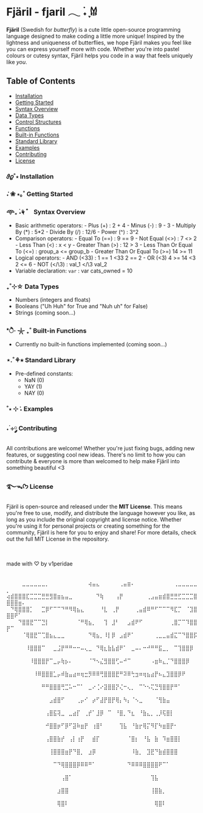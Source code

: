 # Fjäril - fjaril 𓂃 ࣪˖ ִֶָ𐀔

**Fjäril** (Swedish for _butterfly_) is a cute little open-source programming language designed to make coding a little more unique! Inspired by the lightness and uniqueness of butterflies, we hope Fjäril makes you feel like you can express yourself more with code. Whether you're into pastel colours or cutesy syntax, Fjäril helps you code in a way that feels uniquely like _you_.

## Table of Contents

- [Installation](#installation)
- [Getting Started](#getting-started)
- [Syntax Overview](#syntax-overview)
- [Data Types](#data-types)
- [Control Structures](#control-structures)
- [Functions](#functions)
- [Built-in Functions](#built-in-functions)
- [Standard Library](#standard-library)
- [Examples](#examples)
- [Contributing](#contributing)
- [License](#license)

### 𝜗𝜚˚⋆ Installation

### ݁˖ ❀ ⋆｡˚ Getting Started

### 𖥸₊ ࣪˖⚘ ゛ Syntax Overview

- Basic arithmetic operators: - Plus (+) : 2 + 4 - Minus (-) : 9 - 3 - Multiply By (\*) : 5\*2 - Divide By (/) : 12/6 - Power (^) : 3^2
  <br>
- Comparison operators: - Equal To (==) : 9 == 9 - Not Equal (<>) : 7 <> 2 - Less Than (<) : x < y - Greater Than (>) : 12 > 3 - Less Than Or Equal To (<=) : group_a <= group_b - Greater Than Or Equal To (>=) 14 >= 11
  <br>
- Logical operators: - AND (<33) : 1 == 1 <33 2 == 2 - OR (<3) 4 >= 14 <3 2 <= 6 - NOT (</\3) : val_1 </\3 val_2
  <br>
- Variable declaration:
  `var` : var cats_owned = 10
  <br>

### ₊˚⊹☆ Data Types

- Numbers (integers and floats)
- Booleans ("Uh Huh" for True and "Nuh uh" for False)
- Strings (coming soon...)
  <br>

### \*ੈ‧ 𓇼 ₊˚ Built-in Functions

- Currently no built-in functions implemented (coming soon...)
  <br>

### ⋆.˚⚘⭒ Standard Library

- Pre-defined constants:
  - NaN (0)
  - YAY (1)
  - NAY (0)

### ˚⋆ ⊹ ݁˖ Examples

### ˖ ࣪⊹༘ Contributing

All contributions are welcome! Whether you're just fixing bugs, adding new features, or suggesting cool new ideas. There's no limit to how you can contribute & everyone is more than welcomed to help make Fjäril into something beautiful <3

### ࿐ᯓᡣ𐭩 License

Fjäril is open-source and released under the **MIT License**. This means you're free to use, modify, and distribute the language however you like, as long as you include the original copyright and license notice. Whether you're using it for personal projects or creating something for the community, Fjäril is here for you to enjoy and share! For more details, check out the full MIT License in the repository.

<br><br>made with ♡ by v1peridae <br><br><br>
⠀⠀⠀⠀⣀⣀⣀⣀⣀⣀⡀⠀⠀⠀⠀⠀⠀⠀⠀⠀⠀⢴⣤⣄⠀⠀⠀⠀⠀⢀⣤⣶⠄⠀⠀⠀⠀⠀⠀⠀⠀⠀⠀⢀⣀⣀⣀⣀⣀⡀⠀⠀⠀⠀
⢴⣾⣿⣿⣿⣏⣉⣉⣉⣛⣛⣻⣿⣶⣦⣤⣀⠀⠀⠀⠀⠀⠀⠙⢷⠀⠀⠀⢠⡟⠀⠀⠀⠀⠀⠀⢀⣠⣤⣶⣾⣿⣛⣛⣋⣉⣉⣉⣿⣿⣿⣿⣶⠄
⠀⠙⢿⣿⣿⣿⡁⠀⠀⣉⡿⠋⠉⠉⠙⠛⠻⢿⣦⣄⠀⠀⠀⠀⠘⣇⠀⢀⡟⠀⠀⠀⠀⢀⣤⣾⠿⠛⠋⠉⠉⠉⠻⣏⡉⠀⠈⣹⣿⣿⣿⠟⠁⠀
⠀⠀⠀⠙⣿⣿⣟⠉⠉⣙⡇⠀⠀⠀⠀⠀⠀⠀⠈⠛⢿⣦⡀⠀⠀⢹⠀⣸⠃⠀⠀⣠⣾⠟⠋⠀⠀⠀⠀⠀⠀⠀⢀⣿⡉⠉⠹⣿⣿⡟⠉⠀⠀⠀
⠀⠀⠀⠀⠈⢿⣿⣟⠉⢉⣿⣦⣄⣀⣀⠀⠀⠀⠀⠀⠀⠙⢿⣦⡀⠸⡇⡿⠀⣠⣾⠟⠁⠀⠀⠀⠀⠀⢀⣀⣀⣤⣾⣍⠉⠙⣿⣿⡯⠀⠀⠀⠀⠀
⠀⠀⠀⠀⠀⠸⣿⣿⣿⠉⠀⠀⣀⣨⡟⠛⠛⠒⠒⠤⢄⣀⠀⠙⢿⣆⣷⣧⣾⠟⠁⠀⣀⠤⠄⠒⠚⠛⠛⣯⣀⡀⠀⠉⢹⣿⣿⡿⠀⠀⠀⠀⠀⠀
⠀⠀⠀⠀⠀⠀⠸⣿⣿⣿⡟⠉⣀⡤⢷⡦⠄⠀⠀⠀⠀⠈⠙⠢⣌⣻⣿⣿⢋⠤⠚⠉⠀⠀⠀⠀⠀⠠⣶⠷⣄⡈⠙⣿⣿⣿⡿⠀⠀⠀⠀⠀⠀⠀
⠀⠀⠀⠀⠀⠀⠀⠸⠿⣿⣿⣿⣁⡤⠾⣷⣤⣴⠶⢶⣒⡻⠿⠿⢛⣿⣿⣿⣟⠛⠽⠿⢓⣲⠶⢶⣦⣴⡟⠦⣄⣹⣿⣿⡿⠟⠀⠀⠀⠀⠀⠀⠀⠀
⠀⠀⠀⠀⠀⠀⠀⠀⠀⠛⠛⣿⣿⣿⢛⣉⠥⠒⠉⠁⠀⣀⠔⢈⠔⣽⣿⣿⡝⢌⠒⢄⡀⠀⠉⠑⠢⢍⣙⢻⣿⣿⡟⠛⠁⠀⠀⠀⠀⠀⠀⠀⠀⠀
⠀⠀⠀⠀⠀⠀⠀⠀⠀⠀⠀⣠⣾⣿⠋⠀⠀⠀⢀⡤⠊⠀⡴⠋⣼⡟⣿⡟⢿⡄⠳⡄⠈⠢⣀⠀⠀⠀⠈⢻⣷⣤⠀⠀⠀⠀⠀⠀⠀⠀⠀⠀⠀⠀
⠀⠀⠀⠀⠀⠀⠀⠀⠀⠀⢠⣿⣯⢽⣀⠀⣀⣴⡏⠀⢀⡞⠁⣸⡿⠀⠉⠀⠘⣿⡀⠙⣆⠀⠘⣷⣄⡀⢀⡸⢯⣿⡇⠀⠀⠀⠀⠀⠀⠀⠀⠀⠀⠀
⠀⠀⠀⠀⠀⠀⠀⠀⠀⠀⠚⣿⣿⡶⠋⡿⠋⣽⠷⣶⡟⠀⢰⣿⠃⠀⠀⠀⠀⢹⣧⠀⠘⣷⡖⢿⡍⠻⡏⠳⣶⣿⡟⠂⠀⠀⠀⠀⠀⠀⠀⠀⠀⠀
⠀⠀⠀⠀⠀⠀⠀⠀⠀⠀⢠⣿⣿⣷⡞⠀⢠⡇⢰⡟⠀⠀⣾⡏⠀⠀⠀⠀⠀⠀⠀⠈⣿⡆⠀⠘⣧⠀⣷⠀⠹⣶⣿⣿⡇⠀⠀⠀⠀⠀⠀⠀⠀⠀⠀⠀
⠀⠀⠀⠀⠀⠀⠀⠀⠀⠀⠀⢸⣿⣿⣿⣶⡟⠙⣿⡀⠀⣰⡿⠀⠀⠀⠀⠀⠀⠀⠀⠀⠸⣷⡀⠀⣹⣟⠙⣷⣾⣿⣿⣿⠀⠀⠀⠀⠀⠀⠀⠀⠀⠀⠀⠀
⠀⠀⠀⠀⠀⠀⠀⠀⠀⠀⠀⠀⠉⠙⢿⣿⣿⣿⡿⠿⠿⠛⠁⠀⠀⠀⠀⠀⠀⠀⠀⠙⠿⠿⠿⣿⣿⣿⣿⠟⠉⠁⠀⠀⠀⠀⠀⠀⠀⠀⠀⠀⠀⠀
⠀⠀⠀⠀⠀⠀⠀⠀⠀⠀⠀⠀⠀⠀⢠⣿⠁⠀⠀⠀⠀⠀⠀⠀⠀⠀⠀⠀⠀⠀⠀⠀⠀⠀⠀⠀⠀⢹⣧⠀⠀⠀⠀⠀⠀⠀⠀⠀⠀⠀⠀⠀⠀⠀
⠀⠀⠀⠀⠀⠀⠀⠀⠀⠀⠀⠀⠀⣰⣿⣿⠀⠀⠀⠀⠀⠀⠀⠀⠀⠀⠀⠀⠀⠀⠀⠀⠀⠀⠀⠀⠀⢸⣿⣷⡀⠀⠀⠀⠀⠀⠀⠀⠀⠀⠀⠀⠀⠀
⠀⠀⠀⠀⠀⠀⠀⠀⠀⠀⠀⠀⠀⢿⣿⠇⠀⠀⠀⠀⠀⠀⠀⠀⠀⠀⠀⠀⠀⠀⠀⠀⠀⠀⠀⠀⠀⠀⢿⣿⠇⠀⠀⠀⠀⠀⠀⠀⠀⠀⠀⠀⠀⠀
